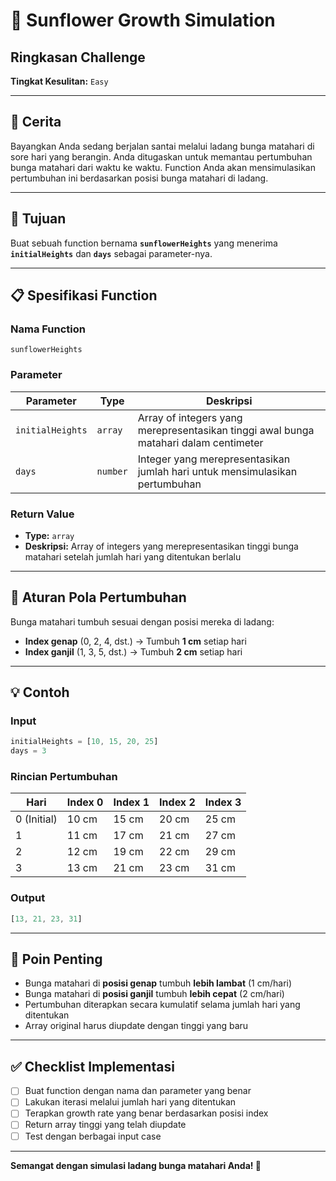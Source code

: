 # 🌻 Sunflower Growth Simulation

## Ringkasan Challenge

**Tingkat Kesulitan:** `Easy`

---

## 📖 Cerita

Bayangkan Anda sedang berjalan santai melalui ladang bunga matahari di sore hari yang berangin. Anda ditugaskan untuk memantau pertumbuhan bunga matahari dari waktu ke waktu. Function Anda akan mensimulasikan pertumbuhan ini berdasarkan posisi bunga matahari di ladang.

---

## 🎯 Tujuan

Buat sebuah function bernama **`sunflowerHeights`** yang menerima **`initialHeights`** dan **`days`** sebagai parameter-nya.

---

## 📋 Spesifikasi Function

### Nama Function
```
sunflowerHeights
```

### Parameter

| Parameter | Type | Deskripsi |
|-----------|------|-------------|
| `initialHeights` | `array` | Array of integers yang merepresentasikan tinggi awal bunga matahari dalam centimeter |
| `days` | `number` | Integer yang merepresentasikan jumlah hari untuk mensimulasikan pertumbuhan |

### Return Value

- **Type:** `array`
- **Deskripsi:** Array of integers yang merepresentasikan tinggi bunga matahari setelah jumlah hari yang ditentukan berlalu

---

## 🌱 Aturan Pola Pertumbuhan

Bunga matahari tumbuh sesuai dengan posisi mereka di ladang:

- **Index genap** (0, 2, 4, dst.) → Tumbuh **1 cm** setiap hari
- **Index ganjil** (1, 3, 5, dst.) → Tumbuh **2 cm** setiap hari

---

## 💡 Contoh

### Input
```javascript
initialHeights = [10, 15, 20, 25]
days = 3
```

### Rincian Pertumbuhan

| Hari | Index 0 | Index 1 | Index 2 | Index 3 |
|-----|---------|---------|---------|---------|
| 0 (Initial) | 10 cm | 15 cm | 20 cm | 25 cm |
| 1 | 11 cm | 17 cm | 21 cm | 27 cm |
| 2 | 12 cm | 19 cm | 22 cm | 29 cm |
| 3 | 13 cm | 21 cm | 23 cm | 31 cm |

### Output
```javascript
[13, 21, 23, 31]
```

---

## 🔑 Poin Penting

- Bunga matahari di **posisi genap** tumbuh **lebih lambat** (1 cm/hari)
- Bunga matahari di **posisi ganjil** tumbuh **lebih cepat** (2 cm/hari)
- Pertumbuhan diterapkan secara kumulatif selama jumlah hari yang ditentukan
- Array original harus diupdate dengan tinggi yang baru

---

## ✅ Checklist Implementasi

- [ ] Buat function dengan nama dan parameter yang benar
- [ ] Lakukan iterasi melalui jumlah hari yang ditentukan
- [ ] Terapkan growth rate yang benar berdasarkan posisi index
- [ ] Return array tinggi yang telah diupdate
- [ ] Test dengan berbagai input case

---

**Semangat dengan simulasi ladang bunga matahari Anda! 🌻**
